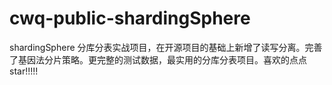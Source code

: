 # cwq-public-shardingSphere
shardingSphere 分库分表实战项目，在开源项目的基础上新增了读写分离。完善了基因法分片策略。更完整的测试数据，最实用的分库分表项目。喜欢的点点star!!!!!
